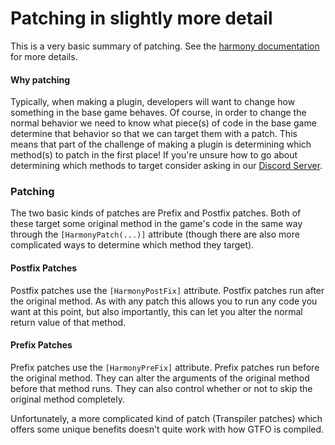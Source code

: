 # Patching in slightly more detail

This is a very basic summary of patching. See the [harmony documentation](https://harmony.pardeike.net/articles/patching.html) for more details.

#### Why patching

Typically, when making a plugin, developers will want to change how something in the base game behaves. Of course, in order to change the normal behavior we need to know what piece(s) of code in the base game determine that behavior so that we can target them with a patch. This means that part of the challenge of making a plugin is determining which method(s) to patch in the first place! If you're unsure how to go about determining which methods to target consider asking in our [Discord Server](https://discord.com/invite/rRMPtv4FAh).

### Patching

The two basic kinds of patches are Prefix and Postfix patches. Both of these target some original method in the game's code in the same way through the `[HarmonyPatch(...)]` attribute (though there are also more complicated ways to determine which method they target).

#### Postfix Patches

Postfix patches use the `[HarmonyPostFix]` attribute. Postfix patches run after the original method. As with any patch this allows you to run any code you want at this point, but also importantly, this can let you alter the normal return value of that method.

#### Prefix Patches

Prefix patches use the `[HarmonyPreFix]` attribute. Prefix patches run before the original method. They can alter the arguments of the original method before that method runs. They can also control whether or not to skip the original method completely.

Unfortunately, a more complicated kind of patch (Transpiler patches) which offers some unique benefits doesn't quite work with how GTFO is compiled.

